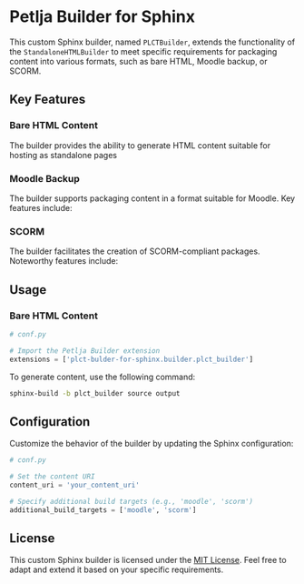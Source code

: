 # Petlja Builder for Sphinx

This custom Sphinx builder, named `PLCTBuilder`, extends the functionality of the `StandaloneHTMLBuilder` to meet specific requirements for packaging content into various formats, such as bare HTML, Moodle backup, or SCORM.

## Key Features

### Bare HTML Content

The builder provides the ability to generate HTML content suitable for hosting as standalone pages

### Moodle Backup

The builder supports packaging content in a format suitable for Moodle. Key features include:

### SCORM

The builder facilitates the creation of SCORM-compliant packages. Noteworthy features include:

## Usage

### Bare HTML Content

```python 
# conf.py

# Import the Petlja Builder extension
extensions = ['plct-bulder-for-sphinx.builder.plct_builder']

```

To generate content, use the following command:

```bash
sphinx-build -b plct_builder source output
```
## Configuration

Customize the behavior of the builder by updating the Sphinx configuration:

```python
# conf.py

# Set the content URI
content_uri = 'your_content_uri'

# Specify additional build targets (e.g., 'moodle', 'scorm')
additional_build_targets = ['moodle', 'scorm']
```

## License

This custom Sphinx builder is licensed under the [MIT License](LICENSE). Feel free to adapt and extend it based on your specific requirements.
